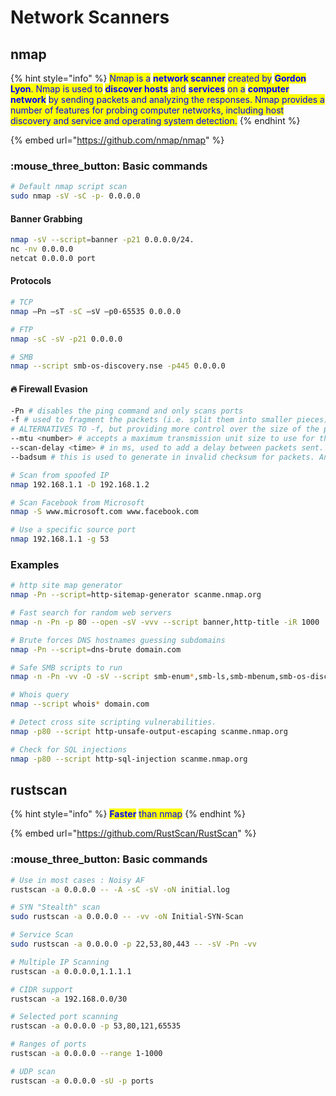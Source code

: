 # Network Scanners

## nmap

{% hint style="info" %}
<mark style="color:blue;">Nmap is a</mark> <mark style="color:blue;">**network scanner**</mark> <mark style="color:blue;">created by</mark> <mark style="color:blue;">**Gordon Lyon**</mark><mark style="color:blue;">. Nmap is used to</mark> <mark style="color:blue;">**discover hosts**</mark> <mark style="color:blue;">and</mark> <mark style="color:blue;">**services**</mark> <mark style="color:blue;">on a</mark> <mark style="color:blue;">**computer network**</mark> <mark style="color:blue;">by sending packets and analyzing the responses. Nmap provides a number of features for probing computer networks, including host discovery and service and operating system detection.</mark>
{% endhint %}

{% embed url="https://github.com/nmap/nmap" %}

### :mouse\_three\_button: Basic commands

```bash
# Default nmap script scan
sudo nmap -sV -sC -p- 0.0.0.0
```

#### Banner Grabbing

```bash
nmap -sV --script=banner -p21 0.0.0.0/24.
nc -nv 0.0.0.0
netcat 0.0.0.0 port
```

#### Protocols

```bash
# TCP
nmap –Pn –sT -sC –sV –p0-65535 0.0.0.0

# FTP
nmap -sC -sV -p21 0.0.0.0

# SMB
nmap --script smb-os-discovery.nse -p445 0.0.0.0
```

#### :fire: Firewall Evasion

```bash
-Pn # disables the ping command and only scans ports
-f # used to fragment the packets (i.e. split them into smaller pieces) making it less likely that the packets will be detected by a firewall or IDS.
# ALTERNATIVES TO -f, but providing more control over the size of the packets: 
--mtu <number> # accepts a maximum transmission unit size to use for the packets sent. This must be a multiple of 8.
--scan-delay <time> # in ms, used to add a delay between packets sent. This is very useful if the network is unstable, but also for evading any time-based firewall/IDS triggers which may be in place.
--badsum # this is used to generate in invalid checksum for packets. Any real TCP/IP stack would drop this packet, however, firewalls may potentially respond automatically, without bothering to check the checksum of the packet. As such, this switch can be used to determine the presence of a firewall/IDS.

# Scan from spoofed IP
nmap 192.168.1.1 -D 192.168.1.2

# Scan Facebook from Microsoft
nmap -S www.microsoft.com www.facebook.com

# Use a specific source port
nmap 192.168.1.1 -g 53
```

### Examples

```bash
# http site map generator
nmap -Pn --script=http-sitemap-generator scanme.nmap.org 

# Fast search for random web servers
nmap -n -Pn -p 80 --open -sV -vvv --script banner,http-title -iR 1000 

# Brute forces DNS hostnames guessing subdomains
nmap -Pn --script=dns-brute domain.com

# Safe SMB scripts to run
nmap -n -Pn -vv -O -sV --script smb-enum*,smb-ls,smb-mbenum,smb-os-discovery,smb-s*,smb-vuln*,smbv2* -vv 192.168.1.1 

# Whois query
nmap --script whois* domain.com 

# Detect cross site scripting vulnerabilities.
nmap -p80 --script http-unsafe-output-escaping scanme.nmap.org 

# Check for SQL injections
nmap -p80 --script http-sql-injection scanme.nmap.org
```

## rustscan

{% hint style="info" %}
<mark style="color:blue;">**Faster**</mark> <mark style="color:blue;">than nmap</mark>
{% endhint %}

{% embed url="https://github.com/RustScan/RustScan" %}

### :mouse\_three\_button: Basic commands

```bash
# Use in most cases : Noisy AF
rustscan -a 0.0.0.0 -- -A -sC -sV -oN initial.log

# SYN "Stealth" scan
sudo rustscan -a 0.0.0.0 -- -vv -oN Initial-SYN-Scan

# Service Scan
sudo rustscan -a 0.0.0.0 -p 22,53,80,443 -- -sV -Pn -vv

# Multiple IP Scanning
rustscan -a 0.0.0.0,1.1.1.1

# CIDR support
rustscan -a 192.168.0.0/30

# Selected port scanning
rustscan -a 0.0.0.0 -p 53,80,121,65535

# Ranges of ports
rustscan -a 0.0.0.0 --range 1-1000

# UDP scan
rustscan -a 0.0.0.0 -sU -p ports
```
